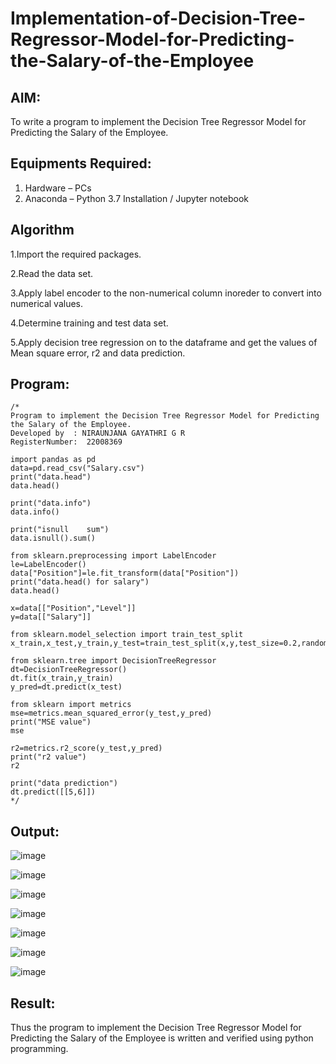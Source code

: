 # Implementation-of-Decision-Tree-Regressor-Model-for-Predicting-the-Salary-of-the-Employee

## AIM:
To write a program to implement the Decision Tree Regressor Model for Predicting the Salary of the Employee.

## Equipments Required:
1. Hardware – PCs
2. Anaconda – Python 3.7 Installation / Jupyter notebook

## Algorithm
1.Import the required packages. 

2.Read the data set. 

3.Apply label encoder to the non-numerical column inoreder to convert into numerical values. 

4.Determine training and test data set. 

5.Apply decision tree regression on to the dataframe and get the values of Mean square error, r2 and data prediction.

## Program:
```
/*
Program to implement the Decision Tree Regressor Model for Predicting the Salary of the Employee.
Developed by  : NIRAUNJANA GAYATHRI G R
RegisterNumber:  22008369

import pandas as pd
data=pd.read_csv("Salary.csv")
print("data.head")
data.head()

print("data.info")
data.info()

print("isnull    sum")
data.isnull().sum()

from sklearn.preprocessing import LabelEncoder
le=LabelEncoder()
data["Position"]=le.fit_transform(data["Position"])
print("data.head() for salary")
data.head()

x=data[["Position","Level"]]
y=data[["Salary"]]

from sklearn.model_selection import train_test_split
x_train,x_test,y_train,y_test=train_test_split(x,y,test_size=0.2,random_state=2)

from sklearn.tree import DecisionTreeRegressor
dt=DecisionTreeRegressor()
dt.fit(x_train,y_train)
y_pred=dt.predict(x_test)

from sklearn import metrics
mse=metrics.mean_squared_error(y_test,y_pred)
print("MSE value")
mse

r2=metrics.r2_score(y_test,y_pred)
print("r2 value")
r2

print("data prediction")
dt.predict([[5,6]])
*/
```

## Output:
![image](https://github.com/niraunjana/Implementation-of-Decision-Tree-Regressor-Model-for-Predicting-the-Salary-of-the-Employee/assets/119395610/864f5ce8-7edf-47ce-a8d3-69f0ef550c2c)

![image](https://github.com/niraunjana/Implementation-of-Decision-Tree-Regressor-Model-for-Predicting-the-Salary-of-the-Employee/assets/119395610/6eb681a2-8f3b-4b6f-ace5-7b2b46fe3474)

![image](https://github.com/niraunjana/Implementation-of-Decision-Tree-Regressor-Model-for-Predicting-the-Salary-of-the-Employee/assets/119395610/ea4b8bc1-145f-4c19-a220-1b67ca98f1c6)

![image](https://github.com/niraunjana/Implementation-of-Decision-Tree-Regressor-Model-for-Predicting-the-Salary-of-the-Employee/assets/119395610/aae5b83a-8194-4083-8e0e-38f2f4392914)

![image](https://github.com/niraunjana/Implementation-of-Decision-Tree-Regressor-Model-for-Predicting-the-Salary-of-the-Employee/assets/119395610/26f6b47c-f8c3-4b25-8864-6dd166d7d565)

![image](https://github.com/niraunjana/Implementation-of-Decision-Tree-Regressor-Model-for-Predicting-the-Salary-of-the-Employee/assets/119395610/d23a7b9a-2e06-4fbc-b4a6-8ff66c53946a)

![image](https://github.com/niraunjana/Implementation-of-Decision-Tree-Regressor-Model-for-Predicting-the-Salary-of-the-Employee/assets/119395610/fff7a141-5a4f-4c51-bc8e-ec1d21e23fc6)

## Result:
Thus the program to implement the Decision Tree Regressor Model for Predicting the Salary of the Employee is written and verified using python programming.
